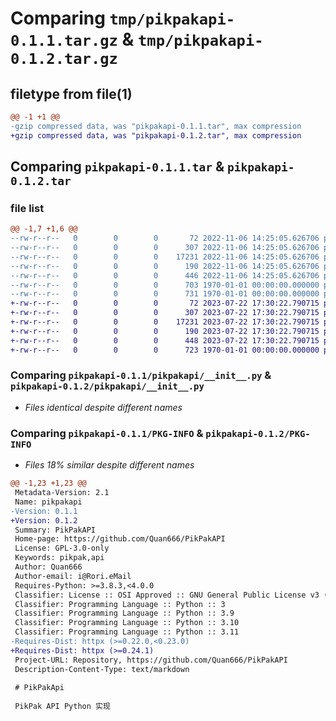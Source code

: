 # Comparing `tmp/pikpakapi-0.1.1.tar.gz` & `tmp/pikpakapi-0.1.2.tar.gz`

## filetype from file(1)

```diff
@@ -1 +1 @@
-gzip compressed data, was "pikpakapi-0.1.1.tar", max compression
+gzip compressed data, was "pikpakapi-0.1.2.tar", max compression
```

## Comparing `pikpakapi-0.1.1.tar` & `pikpakapi-0.1.2.tar`

### file list

```diff
@@ -1,7 +1,6 @@
--rw-r--r--   0        0        0       72 2022-11-06 14:25:05.626706 pikpakapi-0.1.1/README.md
--rw-r--r--   0        0        0      307 2022-11-06 14:25:05.626706 pikpakapi-0.1.1/pikpakapi/PikpakException.py
--rw-r--r--   0        0        0    17231 2022-11-06 14:25:05.626706 pikpakapi-0.1.1/pikpakapi/__init__.py
--rw-r--r--   0        0        0      190 2022-11-06 14:25:05.626706 pikpakapi-0.1.1/pikpakapi/enums.py
--rw-r--r--   0        0        0      446 2022-11-06 14:25:05.626706 pikpakapi-0.1.1/pyproject.toml
--rw-r--r--   0        0        0      703 1970-01-01 00:00:00.000000 pikpakapi-0.1.1/setup.py
--rw-r--r--   0        0        0      731 1970-01-01 00:00:00.000000 pikpakapi-0.1.1/PKG-INFO
+-rw-r--r--   0        0        0       72 2023-07-22 17:30:22.790715 pikpakapi-0.1.2/README.md
+-rw-r--r--   0        0        0      307 2023-07-22 17:30:22.790715 pikpakapi-0.1.2/pikpakapi/PikpakException.py
+-rw-r--r--   0        0        0    17231 2023-07-22 17:30:22.790715 pikpakapi-0.1.2/pikpakapi/__init__.py
+-rw-r--r--   0        0        0      190 2023-07-22 17:30:22.790715 pikpakapi-0.1.2/pikpakapi/enums.py
+-rw-r--r--   0        0        0      448 2023-07-22 17:30:22.790715 pikpakapi-0.1.2/pyproject.toml
+-rw-r--r--   0        0        0      723 1970-01-01 00:00:00.000000 pikpakapi-0.1.2/PKG-INFO
```

### Comparing `pikpakapi-0.1.1/pikpakapi/__init__.py` & `pikpakapi-0.1.2/pikpakapi/__init__.py`

 * *Files identical despite different names*

### Comparing `pikpakapi-0.1.1/PKG-INFO` & `pikpakapi-0.1.2/PKG-INFO`

 * *Files 18% similar despite different names*

```diff
@@ -1,23 +1,23 @@
 Metadata-Version: 2.1
 Name: pikpakapi
-Version: 0.1.1
+Version: 0.1.2
 Summary: PikPakAPI
 Home-page: https://github.com/Quan666/PikPakAPI
 License: GPL-3.0-only
 Keywords: pikpak,api
 Author: Quan666
 Author-email: i@Rori.eMail
 Requires-Python: >=3.8.3,<4.0.0
 Classifier: License :: OSI Approved :: GNU General Public License v3 (GPLv3)
 Classifier: Programming Language :: Python :: 3
 Classifier: Programming Language :: Python :: 3.9
 Classifier: Programming Language :: Python :: 3.10
 Classifier: Programming Language :: Python :: 3.11
-Requires-Dist: httpx (>=0.22.0,<0.23.0)
+Requires-Dist: httpx (>=0.24.1)
 Project-URL: Repository, https://github.com/Quan666/PikPakAPI
 Description-Content-Type: text/markdown
 
 # PikPakApi
 
 PikPak API Python 实现
```

